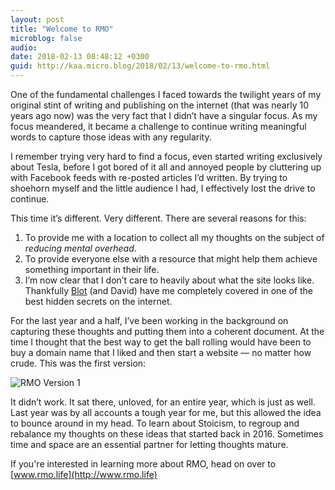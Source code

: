 ```yaml
---
layout: post
title: "Welcome to RMO"
microblog: false
audio: 
date: 2018-02-13 08:48:12 +0300
guid: http://kaa.micro.blog/2018/02/13/welcome-to-rmo.html
---
```

One of the fundamental challenges I faced towards the twilight years of my original stint of writing and publishing on the internet (that was nearly 10 years ago now) was the very fact that I didn’t have a singular focus. As my focus meandered, it became a challenge to continue writing meaningful words to capture those ideas with any regularity.

I remember trying very hard to find a focus, even started writing exclusively about Tesla, before I got bored of it all and annoyed people by cluttering up with Facebook feeds with re-posted articles I’d written. By trying to shoehorn myself and the little audience I had, I effectively lost the drive to continue.

This time it’s different. Very different. There are several reasons for this:

1. To provide me with a location to collect all my thoughts on the subject of _reducing mental overhead_.
2. To provide everyone else with a resource that might help them achieve something important in their life.
3. I’m now clear that I don’t care to heavily about what the site looks like. Thankfully [Blot](http://blot.im) (and David) have me completely covered in one of the best hidden secrets on the internet.

For the last year and a half, I’ve been working in the background on capturing these thoughts and putting them into a coherent document. At the time I thought that the best way to get the ball rolling would have been to buy a domain name that I liked and then start a website — no matter how crude. This was the first version:

![RMO Version 1](http://rmo.life/_images/RMO_V1_Screenshot.png)

It didn’t work. It sat there, unloved, for an entire year, which is just as well. Last year was by all accounts a tough year for me, but this allowed the idea to bounce around in my head. To learn about Stoicism, to regroup and rebalance my thoughts on these ideas that started back in 2016. Sometimes time and space are an essential partner for letting thoughts mature. 

If you're interested in learning more about RMO, head on over to [www.rmo.life](http://www.rmo.life)
